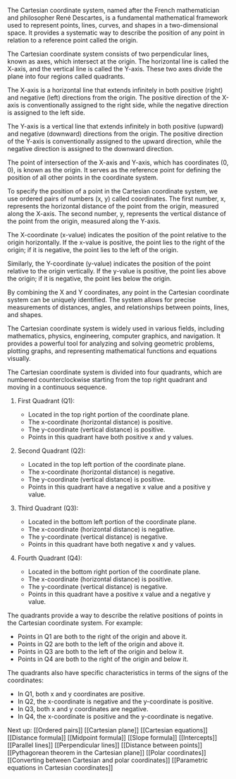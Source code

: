 
The Cartesian coordinate system, named after the French mathematician and philosopher René Descartes, is a fundamental mathematical framework used to represent points, lines, curves, and shapes in a two-dimensional space. It provides a systematic way to describe the position of any point in relation to a reference point called the origin.

The Cartesian coordinate system consists of two perpendicular lines, known as axes, which intersect at the origin. The horizontal line is called the X-axis, and the vertical line is called the Y-axis. These two axes divide the plane into four regions called quadrants.

The X-axis is a horizontal line that extends infinitely in both positive (right) and negative (left) directions from the origin. The positive direction of the X-axis is conventionally assigned to the right side, while the negative direction is assigned to the left side.

The Y-axis is a vertical line that extends infinitely in both positive (upward) and negative (downward) directions from the origin. The positive direction of the Y-axis is conventionally assigned to the upward direction, while the negative direction is assigned to the downward direction.

The point of intersection of the X-axis and Y-axis, which has coordinates (0, 0), is known as the origin. It serves as the reference point for defining the position of all other points in the coordinate system.

To specify the position of a point in the Cartesian coordinate system, we use ordered pairs of numbers (x, y) called coordinates. The first number, x, represents the horizontal distance of the point from the origin, measured along the X-axis. The second number, y, represents the vertical distance of the point from the origin, measured along the Y-axis.

The X-coordinate (x-value) indicates the position of the point relative to the origin horizontally. If the x-value is positive, the point lies to the right of the origin; if it is negative, the point lies to the left of the origin.

Similarly, the Y-coordinate (y-value) indicates the position of the point relative to the origin vertically. If the y-value is positive, the point lies above the origin; if it is negative, the point lies below the origin.

By combining the X and Y coordinates, any point in the Cartesian coordinate system can be uniquely identified. The system allows for precise measurements of distances, angles, and relationships between points, lines, and shapes.

The Cartesian coordinate system is widely used in various fields, including mathematics, physics, engineering, computer graphics, and navigation. It provides a powerful tool for analyzing and solving geometric problems, plotting graphs, and representing mathematical functions and equations visually.


The Cartesian coordinate system is divided into four quadrants, which are numbered counterclockwise starting from the top right quadrant and moving in a continuous sequence.

1. First Quadrant (Q1):
    
    - Located in the top right portion of the coordinate plane.
    - The x-coordinate (horizontal distance) is positive.
    - The y-coordinate (vertical distance) is positive.
    - Points in this quadrant have both positive x and y values.
2. Second Quadrant (Q2):
    
    - Located in the top left portion of the coordinate plane.
    - The x-coordinate (horizontal distance) is negative.
    - The y-coordinate (vertical distance) is positive.
    - Points in this quadrant have a negative x value and a positive y value.
3. Third Quadrant (Q3):
    
    - Located in the bottom left portion of the coordinate plane.
    - The x-coordinate (horizontal distance) is negative.
    - The y-coordinate (vertical distance) is negative.
    - Points in this quadrant have both negative x and y values.
4. Fourth Quadrant (Q4):
    
    - Located in the bottom right portion of the coordinate plane.
    - The x-coordinate (horizontal distance) is positive.
    - The y-coordinate (vertical distance) is negative.
    - Points in this quadrant have a positive x value and a negative y value.

The quadrants provide a way to describe the relative positions of points in the Cartesian coordinate system. For example:

- Points in Q1 are both to the right of the origin and above it.
- Points in Q2 are both to the left of the origin and above it.
- Points in Q3 are both to the left of the origin and below it.
- Points in Q4 are both to the right of the origin and below it.

The quadrants also have specific characteristics in terms of the signs of the coordinates:

- In Q1, both x and y coordinates are positive.
- In Q2, the x-coordinate is negative and the y-coordinate is positive.
- In Q3, both x and y coordinates are negative.
- In Q4, the x-coordinate is positive and the y-coordinate is negative.

Next up: 
[[Ordered pairs]]
[[Cartesian plane]]
[[Cartesian equations]]
[[Distance formula]]
[[Midpoint formula]]
[[Slope formula]]
[[Intercepts]]
[[Parallel lines]]
[[Perpendicular lines]]
[[Distance between points]]
[[Pythagorean theorem in the Cartesian plane]]
[[Polar coordinates]]
[[Converting between Cartesian and polar coordinates]]
[[Parametric equations in Cartesian coordinates]]